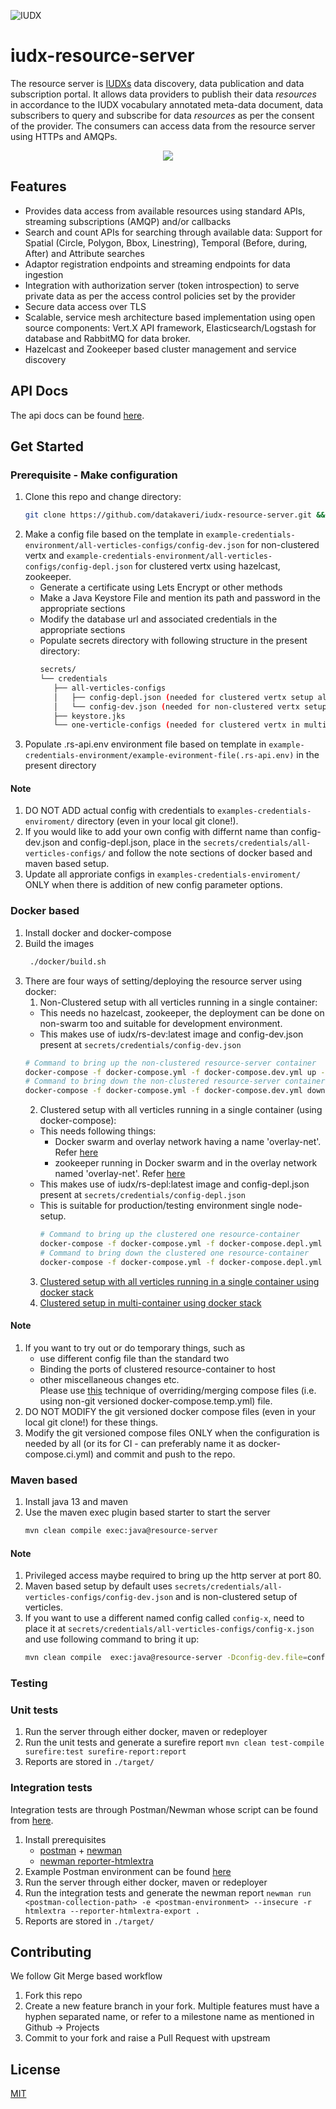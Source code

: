 ![IUDX](./docs/iudx.png)
# iudx-resource-server
The resource server is [IUDXs](https://iudx.org.in) data discovery, data publication and data subscription portal.
It allows data providers to publish their data *resources* in accordance to the IUDX vocabulary annotated meta-data document,  data subscribers to query and subscribe for data *resources* as per the consent of the provider.
The consumers can access data from the resource server using HTTPs and AMQPs.

<p align="center">
<img src="./docs/rs_overview.png">
</p>


## Features

- Provides data access from available resources using standard APIs, streaming subscriptions (AMQP) and/or callbacks
- Search and count APIs for searching through available data: Support for Spatial (Circle, Polygon, Bbox, Linestring), Temporal (Before, during, After) and Attribute searches
- Adaptor registration endpoints and streaming endpoints for data ingestion
- Integration with authorization server (token introspection) to serve private data as per the access control policies set by the provider
- Secure data access over TLS
- Scalable, service mesh architecture based implementation using open source components: Vert.X API framework, Elasticsearch/Logstash for database and RabbitMQ for data broker.
- Hazelcast and Zookeeper based cluster management and service discovery

## API Docs 
The api docs can be found [here](https://rs.iudx.org.in/apis).

## Get Started

### Prerequisite - Make configuration
1. Clone this repo and change directory:
   ```sh 
   git clone https://github.com/datakaveri/iudx-resource-server.git && cd iudx-resource-server
   ```
2. Make a config file based on the template in `example-credentials-environment/all-verticles-configs/config-dev.json` for non-clustered vertx and  `example-credentials-environment/all-verticles-configs/config-depl.json` for clustered vertx using hazelcast, zookeeper.
   - Generate a certificate using Lets Encrypt or other methods
   - Make a Java Keystore File and mention its path and password in the appropriate sections
   - Modify the database url and associated credentials in the appropriate sections
   - Populate secrets directory with following structure in the present directory:
      ```sh
      secrets/
      └── credentials
         ├── all-verticles-configs
         │   ├── config-depl.json (needed for clustered vertx setup all verticles  in one container)
         │   └── config-dev.json (needed for non-clustered vertx setup all verticles in one container/maven based setup)
         ├── keystore.jks
         └── one-verticle-configs (needed for clustered vertx in multi-container)
      ``` 
3. Populate .rs-api.env environment file based on template in `example-credentials-environment/example-evironment-file(.rs-api.env)` in the present directory
#### Note
1. DO NOT ADD actual config with credentials to `examples-credentials-enviroment/` directory (even in your local git clone!). 
2. If you would like to add your own config with differnt name than config-dev.json and config-depl.json, place in the `secrets/credentials/all-verticles-configs/` and follow the note sections of docker based and maven based setup.
3. Update all approriate configs in `examples-credentials-enviroment/` ONLY when there is addition of new config parameter options.
### Docker based
1. Install docker and docker-compose
2. Build the images 
   ```sh
    ./docker/build.sh
    ```
3. There are four ways of setting/deploying the resource server using docker:
   1. Non-Clustered setup with all verticles running in a single container: 
   - This needs no hazelcast, zookeeper, the deployment can be done on non-swarm too and suitable for development environment.
   - This makes use of iudx/rs-dev:latest image and config-dev.json present at `secrets/credentials/config-dev.json`
   ```sh 
   # Command to bring up the non-clustered resource-server container
   docker-compose -f docker-compose.yml -f docker-compose.dev.yml up -d
   # Command to bring down the non-clustered resource-server container
   docker-compose -f docker-compose.yml -f docker-compose.dev.yml down
   ```
   2. Clustered setup with all verticles running in a single container (using docker-compose): 
   - This needs following things:
      - Docker swarm and overlay network having a name 'overlay-net'. Refer [here](https://github.com/datakaveri/iudx-deployment/tree/master/docs/swarm-setup.md)
      - zookeeper running in Docker swarm and in the overlay network named 'overlay-net'. Refer [here](https://github.com/datakaveri/iudx-deployment/tree/master/single-node/zookeeper)
   - This makes use of iudx/rs-depl:latest image and config-depl.json present at `secrets/credentials/config-depl.json`
   - This is suitable for production/testing environment single node-setup.
     ```sh 
     # Command to bring up the clustered one resource-container
     docker-compose -f docker-compose.yml -f docker-compose.depl.yml up -d
     # Command to bring down the clustered one resource-container
     docker-compose -f docker-compose.yml -f docker-compose.depl.yml down
     ```
   3. [Clustered setup with all verticles running in a single container using docker stack](https://github.com/datakaveri/iudx-deployment/tree/master/single-node/resource-server/apiserver)
   4. [Clustered setup in multi-container using docker stack](https://github.com/datakaveri/iudx-deployment/tree/master/cluster/resource-server/apiserver)
#### Note   
1. If you want to try out or do temporary things, such as 
   - use different config file than the standard two
   - Binding the ports of clustered resource-container to host
   - other miscellaneous changes etc.<br>
Please use [this](readme/multiple-compose-files.md) technique of overriding/merging compose files (i.e. using non-git versioned docker-compose.temp.yml) file.
2. DO NOT MODIFY the git versioned docker compose files (even in your local git clone!) for these things.
3. Modify the git versioned compose files ONLY when the configuration is needed by all (or its for CI - can preferably name it as docker-compose.ci.yml) and commit and push to the repo.


### Maven based
1. Install java 13 and maven
2. Use the maven exec plugin based starter to start the server 
   ```sh 
   mvn clean compile exec:java@resource-server
   ```
#### Note
1. Privileged access maybe required to bring up the http server at port 80. 
2. Maven based setup by default uses `secrets/credentials/all-verticles-configs/config-dev.json` and is non-clustered setup of verticles.
3. If you want to use a different named config called `config-x`, need to place it at `secrets/credentials/all-verticles-configs/config-x.json` and use following command to bring it up:
   ```sh
   mvn clean compile  exec:java@resource-server -Dconfig-dev.file=config-x.json
   ```

### Testing

### Unit tests
1. Run the server through either docker, maven or redeployer
2. Run the unit tests and generate a surefire report 
   `mvn clean test-compile surefire:test surefire-report:report`
3. Reports are stored in `./target/`

### Integration tests
Integration tests are through Postman/Newman whose script can be found from [here](./src/test/resources/IUDX-Resource-Server-Release-v2.0.postman_collection.json).
1. Install prerequisites 
   - [postman](https://www.postman.com/) + [newman](https://www.npmjs.com/package/newman)
   - [newman reporter-htmlextra](https://www.npmjs.com/package/newman-reporter-htmlextra)
2. Example Postman environment can be found [here](./configs/postman-env.json)
3. Run the server through either docker, maven or redeployer
4. Run the integration tests and generate the newman report 
   `newman run <postman-collection-path> -e <postman-environment> --insecure -r htmlextra --reporter-htmlextra-export .`
5. Reports are stored in `./target/`

## Contributing
We follow Git Merge based workflow 
1. Fork this repo
2. Create a new feature branch in your fork. Multiple features must have a hyphen separated name, or refer to a milestone name as mentioned in Github -> Projects 
3. Commit to your fork and raise a Pull Request with upstream

## License
[MIT](./LICENSE.txt)
